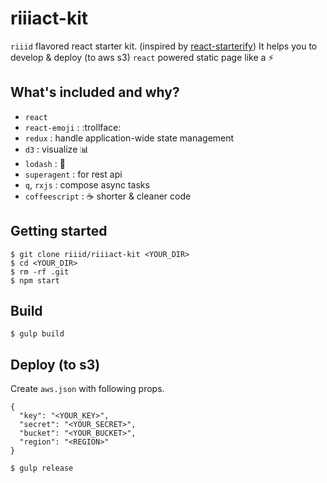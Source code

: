 # riiiact-kit

`riiid` flavored react starter kit. (inspired by [react-starterify](https://github.com/Granze/react-starterify)) It helps you to develop & deploy (to aws s3) `react` powered static page like a :zap:

## What's included and why?

* `react`
* `react-emoji` : :trollface:
* `redux` : handle application-wide state management
* `d3` : visualize :bar_chart:
* `lodash` : :wrench:
* `superagent` : for rest api
* `q`, `rxjs` : compose async tasks
* `coffeescript` : :coffee: shorter & cleaner code

## Getting started

```
$ git clone riiid/riiiact-kit <YOUR_DIR>
$ cd <YOUR_DIR>
$ rm -rf .git
$ npm start
```

## Build

```
$ gulp build
```

## Deploy (to s3)

Create `aws.json` with following props.

```
{
  "key": "<YOUR_KEY>",
  "secret": "<YOUR_SECRET>",
  "bucket": "<YOUR_BUCKET>",
  "region": "<REGION>"
}
```

```
$ gulp release
```
